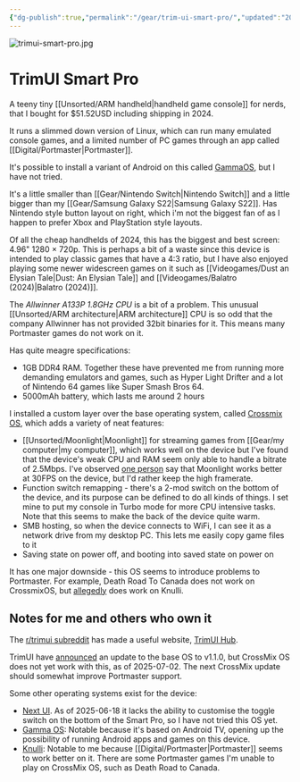 ```yaml
---
{"dg-publish":true,"permalink":"/gear/trim-ui-smart-pro/","updated":"2025-09-22T20:13:20.711-07:00"}
---
```


![trimui-smart-pro.jpg](/img/user/Embeds/trimui-smart-pro.jpg)
# TrimUI Smart Pro

A teeny tiny [[Unsorted/ARM handheld\|handheld game console]] for nerds, that I bought for $51.52USD including shipping in 2024.

It runs a slimmed down version of Linux, which can run many emulated console games, and a limited number of PC games through an app called [[Digital/Portmaster\|Portmaster]].

It's possible to install a variant of Android on this called [GammaOS](https://github.com/TheGammaSqueeze/GammaOSCore), but I have not tried.

It's a little smaller than [[Gear/Nintendo Switch\|Nintendo Switch]] and a little bigger than my [[Gear/Samsung Galaxy S22\|Samsung Galaxy S22]]. Has Nintendo style button layout on right, which i'm not the biggest fan of as I happen to prefer Xbox and PlayStation style layouts.

Of all the cheap handhelds of 2024, this has the biggest and best screen: 4.96" 1280 × 720p. This is perhaps a bit of a waste since this device is intended to play classic games that have a 4:3 ratio, but I have also enjoyed playing some newer widescreen games on it such as [[Videogames/Dust an Elysian Tale\|Dust: An Elysian Tale]] and [[Videogames/Balatro (2024)\|Balatro (2024)]].

The *Allwinner A133P 1.8GHz CPU* is a bit of a problem. This unusual [[Unsorted/ARM architecture\|ARM architecture]] CPU is so odd that the company Allwinner has not provided 32bit binaries for it. This means many Portmaster games do not work on it.

Has quite meagre specifications:
- 1GB DDR4 RAM. Together these have prevented me from running more demanding emulators and games, such as Hyper Light Drifter and a lot of Nintendo 64 games like Super Smash Bros 64.
- 5000mAh battery, which lasts me around 2 hours

I installed a custom layer over the base operating system, called [Crossmix OS](https://github.com/cizia64/CrossMix-OS), which adds a variety of neat features:
- [[Unsorted/Moonlight\|Moonlight]] for streaming games from [[Gear/my computer\|my computer]], which works well on the device but I've found that the device's weak CPU and RAM seem only able to handle a bitrate of 2.5Mbps. I've observed [one person](https://www.reddit.com/r/trimui/comments/1frgl0u/testing_moonlight_crossmix_os/) say that Moonlight works better at 30FPS on the device, but I'd rather keep the high framerate.
- Function switch remapping - there's a 2-mod switch on the bottom of the device, and its purpose can be defined to do all kinds of things. I set mine to put my console in Turbo mode for more CPU intensive tasks. Note that this seems to make the back of the device quite warm.
- SMB hosting, so when the device connects to WiFi, I can see it as a network drive from my desktop PC. This lets me easily copy game files to it
- Saving state on power off, and booting into saved state on power on

It has one major downside - this OS seems to introduce problems to Portmaster. For example, Death Road To Canada does not work on CrossmixOS, but [allegedly](https://discord.com/channels/1122861252088172575/1122882437291188345/1368701470790123631) does work on Knulli.
## Notes for me and others who own it

The [r/trimui subreddit](https://www.reddit.com/r/trimui/) has made a useful website, [TrimUI Hub](https://destructiveburn.com/TrimUIHub/).

TrimUI have [announced](https://www.reddit.com/r/trimui/comments/1kidhcx/tsp_firmware_v110_and_crossmix_news/) an update to the base OS to v1.1.0, but CrossMix OS does not yet work with this, as of 2025-07-02. The next CrossMix update should somewhat improve Portmaster support.

Some other operating systems exist for the device:
- [Next UI](https://github.com/LoveRetro/NextUI). As of 2025-06-18 it lacks the ability to customise the toggle switch on the bottom of the Smart Pro, so I have not tried this OS yet.
- [Gamma OS](https://github.com/TheGammaSqueeze/GammaOSCore): Notable because it's based on Android TV, opening up the possibility of running Android apps and games on this device.
- [Knulli](https://knulli.org/): Notable to me because [[Digital/Portmaster\|Portmaster]] seems to work better on it. There are some Portmaster games I'm unable to play on CrossMix OS, such as Death Road to Canada.
